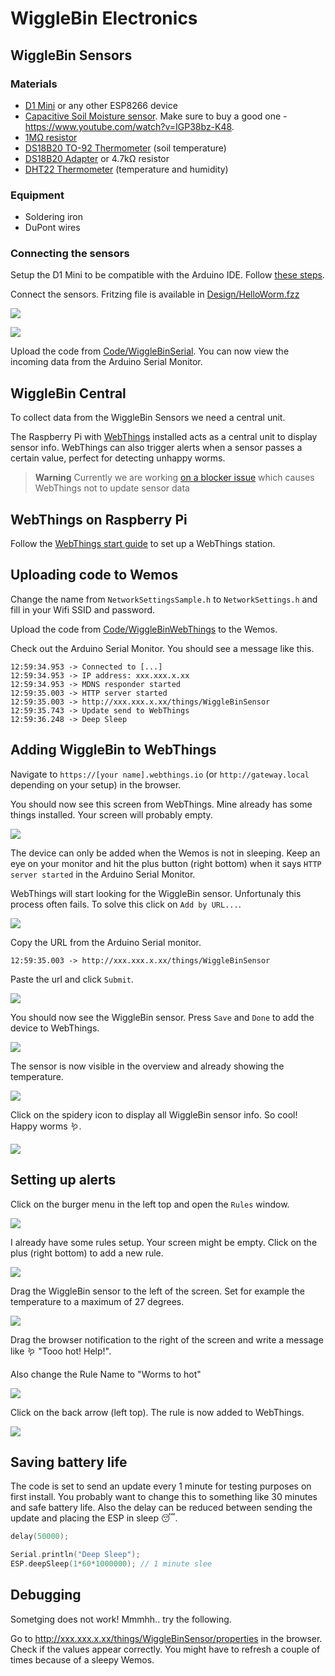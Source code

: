 # WiggleBin Electronics

## WiggleBin Sensors

### Materials
- [D1 Mini](https://www.tinytronics.nl/shop/en/development-boards/microcontroller-boards/with-wi-fi/d1-mini-esp8266-12f-ch340) or any other ESP8266 device
- [Capacitive Soil Moisture sensor](https://www.tinytronics.nl/shop/en/sensors/liquid/capacitive-soil-moisture-sensor-module-with-cable). Make sure to buy a good one - https://www.youtube.com/watch?v=IGP38bz-K48.
- [1MΩ resistor](https://www.tinytronics.nl/shop/en/components/resistors/resistors/1m%CF%89-resistor)
- [DS18B20 TO-92 Thermometer](https://www.tinytronics.nl/shop/en/sensors/temperature/ds18b20-to-92-thermometer-temperature-sensor-with-cable-waterproof-high-temperature-1m) (soil temperature)
- [DS18B20 Adapter](https://www.tinytronics.nl/shop/en/sensors/temperature/ds18b20-adapter) or  4.7kΩ resistor
- [DHT22 Thermometer](https://www.tinytronics.nl/shop/en/sensors/air/humidity/dht22-thermometer-temperature-and-humidity-sensor-module-with-cables) (temperature and humidity)

### Equipment

- Soldering iron
- DuPont wires

### Connecting the sensors

Setup the D1 Mini to be compatible with the Arduino IDE. Follow [these steps](https://github.com/esp8266/Arduino#installing-with-boards-manager).

Connect the sensors. Fritzing file is available in [Design/HelloWorm.fzz](Design/HelloWorm.fzz)

![](Design/HelloWormBreadboardFritzing.png)

![](Design/HelloWormBreadboardRealLife.jpg)

Upload the code from [Code/WiggleBinSerial](Code/WiggleBinSerial). You can now view the incoming data from the Arduino Serial Monitor.

## WiggleBin Central

To collect data from the WiggleBin Sensors we need a central unit. 

The Raspberry Pi with [WebThings](https://webthings.io) installed acts as a central unit to display sensor info. WebThings can also trigger alerts when a sensor passes a certain value, perfect for detecting unhappy worms.

> **Warning**
> Currently we are working [on a blocker issue](https://github.com/studiorabota/wiggle-bin/issues/13 ) which causes WebThings not to update sensor data

## WebThings on Raspberry Pi

Follow the [WebThings start guide](https://webthings.io/docs/gateway-getting-started-guide.html) to set up a WebThings station.

## Uploading code to Wemos

Change the name from `NetworkSettingsSample.h` to `NetworkSettings.h` and fill in your Wifi SSID and password. 

Upload the code from [Code/WiggleBinWebThings](Code/WiggleBinWebThings) to the Wemos.

Check out the Arduino Serial Monitor. You should see a message like this. 

```
12:59:34.953 -> Connected to [...]
12:59:34.953 -> IP address: xxx.xxx.x.xx
12:59:34.953 -> MDNS responder started
12:59:35.003 -> HTTP server started
12:59:35.003 -> http://xxx.xxx.x.xx/things/WiggleBinSensor
12:59:35.743 -> Update send to WebThings
12:59:36.248 -> Deep Sleep
```

## Adding WiggleBin to WebThings

Navigate to `https://[your name].webthings.io` (or `http://gateway.local` depending on your setup) in the browser.

You should now see this screen from WebThings. Mine already has some things installed. Your screen will probably empty.

![](Images/WebThingsEntranceScreen.png)

The device can only be added when the Wemos is not in sleeping. Keep an eye on your monitor and hit the plus button (right bottom) when it says `HTTP server started` in the Arduino Serial Monitor.

WebThings will start looking for the WiggleBin sensor. Unfortunaly this process often fails. To solve this click on `Add by URL...`.

![](Images/WebThingsLoadingScreen.png)

Copy the URL from the Arduino Serial monitor.

```
12:59:35.003 -> http://xxx.xxx.x.xx/things/WiggleBinSensor
```

Paste the url and click `Submit`.

![](Images/WebThingsAddURL.png)

You should now see the WiggleBin sensor. Press `Save` and `Done` to add the device to WebThings.

![](Images/WebThingsSave.png)

The sensor is now visible in the overview and already showing the temperature.

![](Images/WebThingsEntranceScreenWithWiggleBinSensor.png)

Click on the spidery icon to display all WiggleBin sensor info. So cool! Happy worms 🪱.

![](Images/WebThingsSensorInfo.png)


## Setting up alerts

Click on the burger menu in the left top and open the `Rules` window.

![](Images/WebThings/WebThingRulesOpen.png)
 
I already have some rules setup. Your screen might be empty. Click on the plus (right bottom) to add a new rule.

![](Images/WebThings/WebThingsRulesScreen.png)

Drag the WiggleBin sensor to the left of the screen. Set for example the temperature to a maximum of 27 degrees.

![](Images/WebThings/WebThingsRuleLeft.png)

Drag the browser notification to the right of the screen and write a message like 🪱 "Tooo hot! Help!".

Also change the Rule Name to "Worms to hot"

![](Images/WebThings/WebThingsRuleRight.png)

Click on the back arrow (left top). The rule is now added to WebThings.

![](Images/WebThings/WebThingsRuleAdded.png)

## Saving battery life

The code is set to send an update every 1 minute for testing purposes on first install. You probably want to change this to something like 30 minutes and safe battery life. Also the delay can be reduced between sending the update and placing the ESP in sleep 😴.

```C
delay(50000);

Serial.println("Deep Sleep");
ESP.deepSleep(1*60*1000000); // 1 minute slee
```

## Debugging

Sometging does not work! Mmmhh.. try the following.

Go to http://xxx.xxx.x.xx/things/WiggleBinSensor/properties in the browser. Check if the values appear correctly. You might have to refresh a couple of times because of a sleepy Wemos.







